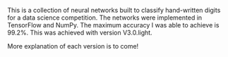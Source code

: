 This is a collection of neural networks built to classify hand-written digits for a data science competition. The networks were implemented in
TensorFlow and NumPy. The maximum accuracy I was able to achieve is 99.2%. This was achieved with version V3.0.light.

More explanation of each version is to come!
